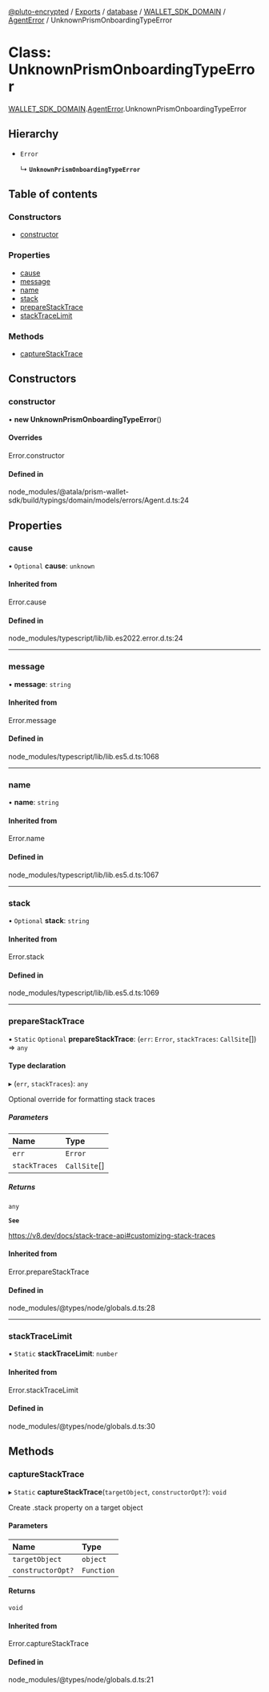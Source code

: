 [@pluto-encrypted](../README.md) / [Exports](../modules.md) / [database](../modules/database-1.md) / [WALLET\_SDK\_DOMAIN](../modules/database-1.WALLET_SDK_DOMAIN.md) / [AgentError](../modules/database-1.WALLET_SDK_DOMAIN.AgentError.md) / UnknownPrismOnboardingTypeError

# Class: UnknownPrismOnboardingTypeError

[WALLET\_SDK\_DOMAIN](../modules/database-1.WALLET_SDK_DOMAIN.md).[AgentError](../modules/database-1.WALLET_SDK_DOMAIN.AgentError.md).UnknownPrismOnboardingTypeError

## Hierarchy

- `Error`

  ↳ **`UnknownPrismOnboardingTypeError`**

## Table of contents

### Constructors

- [constructor](database-1.WALLET_SDK_DOMAIN.AgentError.UnknownPrismOnboardingTypeError.md#constructor)

### Properties

- [cause](database-1.WALLET_SDK_DOMAIN.AgentError.UnknownPrismOnboardingTypeError.md#cause)
- [message](database-1.WALLET_SDK_DOMAIN.AgentError.UnknownPrismOnboardingTypeError.md#message)
- [name](database-1.WALLET_SDK_DOMAIN.AgentError.UnknownPrismOnboardingTypeError.md#name)
- [stack](database-1.WALLET_SDK_DOMAIN.AgentError.UnknownPrismOnboardingTypeError.md#stack)
- [prepareStackTrace](database-1.WALLET_SDK_DOMAIN.AgentError.UnknownPrismOnboardingTypeError.md#preparestacktrace)
- [stackTraceLimit](database-1.WALLET_SDK_DOMAIN.AgentError.UnknownPrismOnboardingTypeError.md#stacktracelimit)

### Methods

- [captureStackTrace](database-1.WALLET_SDK_DOMAIN.AgentError.UnknownPrismOnboardingTypeError.md#capturestacktrace)

## Constructors

### constructor

• **new UnknownPrismOnboardingTypeError**()

#### Overrides

Error.constructor

#### Defined in

node_modules/@atala/prism-wallet-sdk/build/typings/domain/models/errors/Agent.d.ts:24

## Properties

### cause

• `Optional` **cause**: `unknown`

#### Inherited from

Error.cause

#### Defined in

node_modules/typescript/lib/lib.es2022.error.d.ts:24

___

### message

• **message**: `string`

#### Inherited from

Error.message

#### Defined in

node_modules/typescript/lib/lib.es5.d.ts:1068

___

### name

• **name**: `string`

#### Inherited from

Error.name

#### Defined in

node_modules/typescript/lib/lib.es5.d.ts:1067

___

### stack

• `Optional` **stack**: `string`

#### Inherited from

Error.stack

#### Defined in

node_modules/typescript/lib/lib.es5.d.ts:1069

___

### prepareStackTrace

▪ `Static` `Optional` **prepareStackTrace**: (`err`: `Error`, `stackTraces`: `CallSite`[]) => `any`

#### Type declaration

▸ (`err`, `stackTraces`): `any`

Optional override for formatting stack traces

##### Parameters

| Name | Type |
| :------ | :------ |
| `err` | `Error` |
| `stackTraces` | `CallSite`[] |

##### Returns

`any`

**`See`**

https://v8.dev/docs/stack-trace-api#customizing-stack-traces

#### Inherited from

Error.prepareStackTrace

#### Defined in

node_modules/@types/node/globals.d.ts:28

___

### stackTraceLimit

▪ `Static` **stackTraceLimit**: `number`

#### Inherited from

Error.stackTraceLimit

#### Defined in

node_modules/@types/node/globals.d.ts:30

## Methods

### captureStackTrace

▸ `Static` **captureStackTrace**(`targetObject`, `constructorOpt?`): `void`

Create .stack property on a target object

#### Parameters

| Name | Type |
| :------ | :------ |
| `targetObject` | `object` |
| `constructorOpt?` | `Function` |

#### Returns

`void`

#### Inherited from

Error.captureStackTrace

#### Defined in

node_modules/@types/node/globals.d.ts:21
